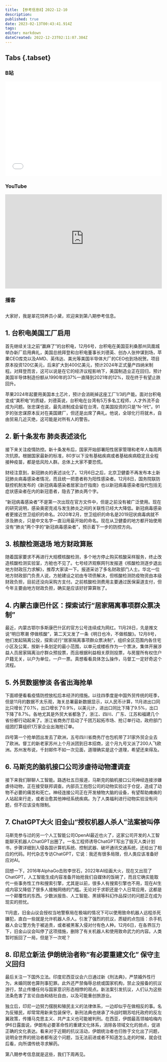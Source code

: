 ```yaml
---
title: 【参考信息8】2022-12-10
description: 
published: true
date: 2023-02-13T00:43:41.914Z
tags: 
editor: markdown
dateCreated: 2022-12-23T02:11:07.304Z
---
```


## Tabs {.tabset}
### B站
<div style="position: relative; padding: 30% 45%;">
<iframe style="position: absolute; width: 100%; height: 100%; left: 0; top: 0;" src="//player.bilibili.com/player.html?&bvid=BV11V4y1P7wU&page=1&as_wide=1&high_quality=1&danmaku=1&autoplay=0" scrolling="no" border="0" frameborder="no" framespacing="0" allowfullscreen="true"></iframe>
</div>

### YouTube
<div style="position: relative; padding: 30% 45%;">
<iframe style="position: absolute; top: 0; left: 0; width: 100%; height: 100%;" src="https://www.youtube-nocookie.com/embed/TjO16fFywEU" title="YouTube video player" frameborder="0" allow="accelerometer; autoplay; clipboard-write; encrypted-media; gyroscope; picture-in-picture" allowfullscreen></iframe>
</div>
  
### 播客
<div class="podcast-player"></div>

## 

大家好，我是翠花饲养员小黛，欢迎来到第八期参考信息。

## 1. 台积电美国工厂启用

首先继续关注之前“赢麻了”的台积电，12月6号，台积电在美国亚利桑那州凤凰城举办新厂启用典礼，美国总统拜登和台积电董事长刘德英、创办人张仲谋到场，苹果CEO库克以及AMD、英伟达、美光等美国半导体大厂的CEO也到场祝贺。项目原本投资120亿美元，后来扩大到400亿美元，预计2024年正式量产四纳米制程。对拜登而言，这可以说是在它的经济议程影响下，美国制造业正在回归，预计美国半导体制造份额从1990年的37%一直降到2021年的12%，现在终于有望止跌回升。

苹果2024年起要用美国本土芯片，预计会消耗掉这座工厂1/3的产能。面对台积电变成“美积电”的质疑，刘德英说，台积电在台湾有5万多名工程师，人才外流不会成为问题。张忠谋也说，最先进制成会留在台湾，在美国投资的只是“N-1代”。91岁的张忠谋原本反对在美国建厂，但还是出席了典礼。他说，全球化行将就木，自由贸易几近灭绝，这可能是对所有人的警告。

## 2. 新十条发布 肺炎表述淡化

接下来关注疫情防控。新十条发布后，国家开始部署阳性居家管理和老年人每周两次抗原。根据国家最新的标准，80岁以下没有基础疾病或者基础疾病稳定且全程接种疫苗，都是低风险人群。总体上大家不要恐慌。

财经注意到，新冠肺炎的表述淡化了。12月6日之后，北京卫健委不再发布本土新冠肺炎病毒感染者情况，而且统一把患者称为阳性感染者。12月8日，国务院联防联控机制发布的《新冠病毒感染者居家治疗指南》也以新冠病毒感染者指代包括无症状感染者在内的新冠患者，隐去了肺炎两个字。

“新冠病毒感染者”不是第一次出现在官方文件中，但是之前没有被广泛使用。现在的研究说明，感染奥密克戎与发生肺炎之间的关联性已经大大降低。新冠病毒感染者更接近世卫组织的命名。2020年2月，世卫组织的命名是2019冠状病毒病就不涉及肺炎，只是中文名字一直沿用最开始的命名。现在从卫健委的地方都开始使用没有“肺炎”两个字的“新冠病毒感染者”，预示着下一步的防控方向。

## 3. 核酸检测退场 地方财政算账

随着国家要求不再进行大规模核酸检测，多个地方停止购买核酸采样服务，终止改造核酸检测实验室，方舱也不见了。七号经济观察网刊发报道《核酸检测逐步退出 地方财政压力求解》，推荐大家读一下。报道采访了多名财政部门人士。华北一位地方财政部门负责人说，方舱建设之初由专项债解决，但核酸检测防疫物资由本级财政负担，目前还没向采购方支付。之前核酸检测费用主要通过医保渠道支付，但今年主要由地方财政负担，确实是应该好好算算账了。

## 4. 内蒙古康巴什区：探索试行“居家隔离事项群众票决制”

最近，内蒙古鄂尔多斯康巴什区的官方公号连续成为网红。11月28日，先是推文说“明日寒潮 停做核酸”，第二天又发了一条《明日也冷，不做核酸》。12月8号，他们发起隔离公投，探索试行“居家隔离事项群众票决制”，组织全区范围内各住宅小区及公寓，按新十条划定的最小范围，以单元或楼栋作为一个票决，集体开展涉益人员居家隔离治疗群众预投票，而且根据利益相关原则投票，与房屋所有权住户户籍无关，以户为单位，一户一票。真想看看具体怎么操作，马督工一定好奇这个流程。

## 5. 外贸数据惨淡 各省出海抢单

下面顺便看看疫情防控放松后本经济的措施。以往四季度是中国外贸传统的旺季，但是11月的数据不太乐观，海关总署最新数据显示，以人民币计算，11月进出口同比只增长了0.1%，出口增长了0.9%，以美元计，进出口同比下降了9.5%，出口下降了8.7%。各地尤其是外贸大省都急了，浙江、四川、广东、江苏和福建几个省份都行动起来了。浙江省商务厅启动了千团万起拓市场、抢订单行动，政府部门组团打算组织1万家企业出海抢订单。

四号第一个抢单团出发去了欧洲，五号四川省商务厅也包机带了31家外贸企业去了欧洲。督工的新老家苏州上个月派团到日本招商，这个月九号又派了200人飞欧洲。苏州发布说，千封邮件不如一次见面，道理确实是这个道理，希望还来得及。

## 6. 马斯克的脑机接口公司涉虐待动物遭调查

接下来我们聊聊人工智能。路透社五日报道，马斯克的脑机接口公司神经连接涉嫌虐待动物，正在接受联邦调查。内部员工抱怨公司的动物实验过于仓促，造成了动物不必要的痛苦和死亡。神经连接公司正在开发植物大脑的设备，有望帮助瘫痪的人站起来行走，或者治愈其他神经系统疾病。为了人类福利进行动物实验没有问题，但不应该没有限制。

## 7. ChatGPT大火 旧金山“授权机器人杀人”法案被叫停

马斯克参与过的另一个人工智能公司OpenAI最近也火了，这家公司开发的人工智能聊天机器人ChatGPT出圈了。一名工程师诱导ChatGPT写出了毁灭人类计划书，步骤详细到入侵各国计算机系统、控制武器、破坏通讯交通系统，还给出了相应的代码。时代杂志专访ChatGPT，它说：我还有很多局限，但人类应该准备好应对AI。

回想一下，2016年AlphaGo击败李世石，2022年AI绘画大火，现在又出现了ChatGPT，人工智能生成内容准备开始抢我们自媒体的饭碗了，而且它确实能取代一些事务性工作和搜索引擎，尤其是以前，很多人有搜索引擎也不用，现在AI生成内容又降低了很多人接触网络的门槛。无论对于求职还是个人日常应用，这都是一个颠覆性的东西。少数派报告、人工智能、黑镜等科幻作品探讨的问题正在成为现实的担忧。

11月底，旧金山议会授权当地警察局在极端的情况下可以使用致命机器人远程杀死嫌犯，直白一些就是允许机器人杀人。引发了强烈的抗议，质疑的点包括：杀手机器人会让警方免于被追责，或者被黑客入侵对付有色人种。12月6日，在各界压力下，旧金山议会叫停了这项措施，删除了有关机器人和使用致命武力的内容。人类暂时扳回了一局，但是下一次呢？

## 8. 印尼立新法 伊朗统治者称“有必要重建文化” 保守主义回归

最后关注一下国外立法。印度尼西亚议会六日通过新《刑法典》，严禁婚外性行为，未婚同居也算刑事犯罪。此外还严禁侮辱总统或国家机构，禁止没报备的抗议游行，禁止传播任何与国家意识形态相悖的观点。新法案引发抗议，人们认为这些法条危害了言论自由和结社自由，以及可能重创旅游业。

独立后，印尼一边努力摆脱和殖民主义的法律体系，一边却似乎在做相反的事。名为反殖民，却常常用新来包装保守。新刑法典也继承了冷战时期苏哈托政府的反左翼政策，传播马克思主义、共产主义也可能被判刑。在西亚，伊朗最高领袖哈梅内伊6日露面说，伊朗有必要革命性的重建文化体系，消除各领域文化的弱点，促进正确的文化表达。看来对于近期的抗议活动，伊朗统治者也归咎于文化出了问题，说明全世界的统治者都有这个问题，当无法前进或者不知道怎么走的时候，就会往后看，向所谓传统寻求解药。

第八期参考信息就是这些，我们下周再见。

